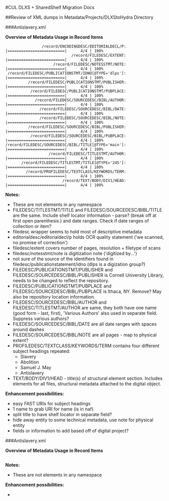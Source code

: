#CUL DLXS + SharedShelf Migration Docs


##Review of XML dumps in Metadata/Projects/DLXStoHydra Directory

###Antislavery.xml

**Overview of Metadata Usage in Record Items**

```
                /record/ENCODINGDESC/EDITORIALDECL/P: |=========================|      4/4 | 100%
                             /record/FILEDESC/EXTENT: |=========================|      4/4 | 100%
                     /record/FILEDESC/NOTESSTMT/NOTE: |=========================|      4/4 | 100%
 /record/FILEDESC/PUBLICATIONSTMT/IDNO[@TYPE='dlps']: |=========================|      4/4 | 100%
          /record/FILEDESC/PUBLICATIONSTMT/PUBLISHER: |=========================|      4/4 | 100%
           /record/FILEDESC/PUBLICATIONSTMT/PUBPLACE: |=========================|      4/4 | 100%
             /record/FILEDESC/SOURCEDESC/BIBL/AUTHOR: |=========================|      4/4 | 100%
               /record/FILEDESC/SOURCEDESC/BIBL/DATE: |=========================|      4/4 | 100%
               /record/FILEDESC/SOURCEDESC/BIBL/NOTE: |=========================|      4/4 | 100%
          /record/FILEDESC/SOURCEDESC/BIBL/PUBLISHER: |=========================|      4/4 | 100%
           /record/FILEDESC/SOURCEDESC/BIBL/PUBPLACE: |=========================|      4/4 | 100%
/record/FILEDESC/SOURCEDESC/BIBL/TITLE[@TYPE='main']: |=========================|      4/4 | 100%
                   /record/FILEDESC/TITLESTMT/AUTHOR: |=========================|      4/4 | 100%
       /record/FILEDESC/TITLESTMT/TITLE[@TYPE='245']: |=========================|      4/4 | 100%
         /record/PROFILEDESC/TEXTCLASS/KEYWORDS/TERM: |=========================|      4/4 | 100%
                         /record/TEXT/BODY/DIV1/HEAD: |=========================|      4/4 | 100%
```

**Notes:**

- These are not elements in any namespace
- FILEDESC/TITLESTMT/TITLE and FILEDESC/SOURCEDESC/BIBL/TITLE are the same. Include shelf locator information - parse? (break off at first open parenthesis.) and date ranges. Check if date ranges of collection or item?
- filedesc wrapper seems to hold most of descriptive metadata
- editorialdesc/editorialdecl/p holds OCR quality statement ('we scanned, no promise of correction')
- filedesc/extent covers number of pages, resolution + filetype of scans
- filedesc/notesstmt/note is digitization note ('digitized by...')
- not sure of the source of the identifiers found in filedesc/publicationstatement/idno (dlps is a digization group?)
- FILEDESC/PUBLICATIONSTMT/PUBLISHER and FILEDESC/SOURCEDESC/BIBL/PUBLISHER is Cornell University Library, needs to be changed to reflect the repository.
- FILEDESC/PUBLICATIONSTMT/PUBPLACE and FILEDESC/SOURCEDESC/BIBL/PUBPLACE is Ithaca, NY. Remove? May also be repository location information.
- FILEDESC/SOURCEDESC/BIBL/AUTHOR and FILEDESC/TITLESTMT/AUTHOR are same, they both have one name (good form - last, first), 'Various Authors' also used in separate field. Suppress various authors?
- FILEDESC/SOURCEDESC/BIBL/DATE are all date ranges with spaces around dashes
- FILEDESC/SOURCEDESC/BIBL/NOTE are all pages - map to physical extent?
- PROFILEDESC/TEXTCLASS/KEYWORDS/TERM contains four different subject headings repeated:
  - Slavery
  - Abolition
  - Samuel J. May
  - Antislavery
- TEXT/BODY/DIV1/HEAD - title(s) of structural element section. Includes elements for all files, structural metadata attached to the digital object.

**Enhancement possibilities:**

- easy FAST URIs for subject headings
- 1 name to grab URI for name (is in naf)
- split title to have shelf locator in separate field?
- hide away entity to some technical metadata, use note for physical entity
- fields or information to add based off of digital project?

###Antislavery.xml

**Overview of Metadata Usage in Record Items**

```

```

**Notes:**

- These are not elements in any namespace

**Enhancement possibilities:**

-


